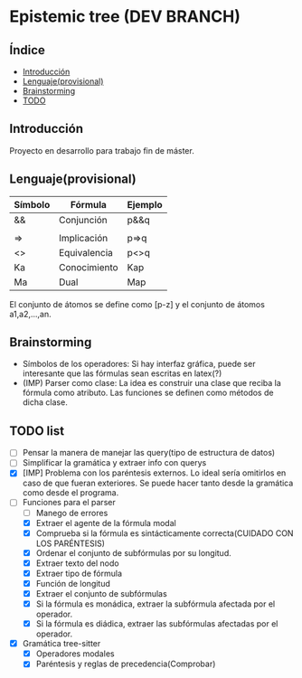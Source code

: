 # Epistemic tree (DEV BRANCH)
## Índice
* [Introducción](#introducción)
* [Lenguaje(provisional)](#lenguaje(provisional))
* [Brainstorming](#brainstorming)
* [TODO](#todo)

## Introducción
Proyecto en desarrollo para trabajo fin de máster.

## Lenguaje(provisional)
| Símbolo | Fórmula      | Ejemplo |
|---------|--------------|---------|
| &&      | Conjunción   | p&&q    |
| ||      | Disyunción   | p||q    |
| =>      | Implicación  | p=>q    |
| <>      | Equivalencia | p<>q    |
| Ka      | Conocimiento | Kap     |
| Ma      | Dual         | Map     |

El conjunto de átomos se define como [p-z] y el conjunto de átomos a1,a2,...,an.

## Brainstorming
* Símbolos de los operadores: Si hay interfaz gráfica, puede ser interesante que las fórmulas sean escritas en latex(?)
* (IMP) Parser como clase: La idea es construir una clase que reciba la fórmula como atributo. Las funciones se definen como métodos de dicha clase.

## TODO list
- [ ] Pensar la manera de manejar las query(tipo de estructura de datos)
- [ ] Simplificar la gramática y extraer info con querys
- [X] [IMP] Problema con los paréntesis externos. Lo ideal sería omitirlos en caso de que fueran exteriores. Se puede hacer tanto
		desde la gramática como desde el programa.
- [ ] Funciones para el parser
	- [ ] Manego de errores 
	- [X] Extraer el agente de la fórmula modal
	- [X] Comprueba si la fórmula es sintácticamente correcta(CUIDADO CON LOS PARÉNTESIS)
	- [X] Ordenar el conjunto de subfórmulas por su longitud.
	- [X] Extraer texto del nodo
	- [X] Extraer tipo de fórmula
	- [X] Función de longitud
	- [X] Extraer el conjunto de subfórmulas
	- [X] Si la fórmula es monádica, extraer la subfórmula afectada por el operador. 
	- [X] Si la fórmula es diádica, extraer las subfórmulas afectadas por el operador. 
- [X] Gramática tree-sitter
	- [X] Operadores modales
	- [X] Paréntesis y reglas de precedencia(Comprobar)
